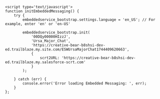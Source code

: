 <html>
 <head>
	 <meta name="viewport" content="width=device-width, initial-scale=1, minimum-scale=1">
 </head>
	
  <body>
	
    <script type='text/javascript'>
	function initEmbeddedMessaging() {
		try {
			embeddedservice_bootstrap.settings.language = 'en_US'; // For example, enter 'en' or 'en-US'

			embeddedservice_bootstrap.init(
				'00DQy00000HIzzJ',
				'Ursa_Major_Chat',
				'https://creative-bear-b8shsi-dev-ed.trailblaze.my.site.com/ESWUrsaMajorChat1744409620663',
				{
					scrt2URL: 'https://creative-bear-b8shsi-dev-ed.trailblaze.my.salesforce-scrt.com'
				}
			);
   			
		} catch (err) {
			console.error('Error loading Embedded Messaging: ', err);
		}
	}; 	
</script>
<script type='text/javascript' src='https://creative-bear-b8shsi-dev-ed.trailblaze.my.site.com/ESWUrsaMajorChat1744409620663/assets/js/bootstrap.min.js' onload='initEmbeddedMessaging()'>
	window.addEventListener('message', function(event) {
		console.log('msg evt 1');
            // Ensure the message is from a trusted source
            if (event.origin !== 'https://your-trusted-domain.com') {
                return;
            }
	    console.log('msg evt 2');
		console.log(message);
            const message = event.data;
            if (message.type === 'chasitor.sendMessage') {
                console.log('Received message from chatbot:', message);
                // Handle the message as needed
            }
        });
</script>

  </body>
</html>
